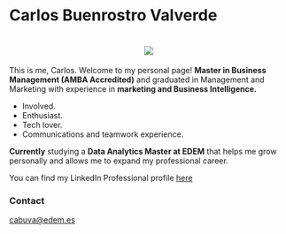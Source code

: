 
# Carlos Buenrostro Valverde

<h1 align="center">
  <a href="https://git.io/typing-svg">
    <img src="https://readme-typing-svg.herokuapp.com/?lines=Hello,+There!+👋;This+is+Carlos....&center=true&size=30">
  </a>
</h1>

 This is me, Carlos. Welcome to my personal page! **Master in Business Management (AMBA Accredited)** and graduated in Management and Marketing with experience in **marketing and Business Intelligence.**

- Involved.
- Enthusiast.
- Tech lover.
- Communications and teamwork experience.

**Currently** studying a **Data Analytics Master at EDEM** that helps me grow personally and allows me to expand my professional career. 

You can find my LinkedIn Professional profile [here](www.linkedin.com/in/carlos-buenrostro-valverde)

### Contact

<cabuva@edem.es>


